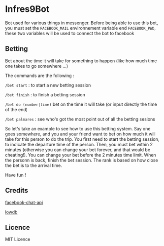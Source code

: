 # Infres9Bot

Bot used for various things in messenger.
Before being able to use this bot, you must set the `FACEBOOK_MAIL` environnement variable end `FACEBOOK_PWD`, these two variables will be used to connect the bot to facebook 

Betting
-------

Bet about the time it will take for something to happen (like how much time one takes to go somewhere ...)

The commands are the following :

`/bet start` : to start a new betting session

`/bet finish` : to finish a betting session

`/bet do (number|time)` bet on the time it will take (or input directly the time of the end)

`/bet palmares` : see who's got the most point out of all the betting sesions

So let's take an example to see how to use this betting system. Say one goes somewhere, and you and your friend want to bet on how much it will take for this person to do the trip. You first need to start the betting session, to indicate the departure time of the person. Then, you must bet within 2 minutes (otherwise you can change your bet forever, and that would be cheating!). You can change your bet before the 2 minutes time limit. When the personn is back, finish the bet session. The rank is based on how close the bet is to the arrival time.

Have fun !


Credits
-------
[facebook-chat-api](https://github.com/Schmavery/facebook-chat-api)

[lowdb](https://github.com/typicode/lowdb)


Licence
-------
MIT Licence
